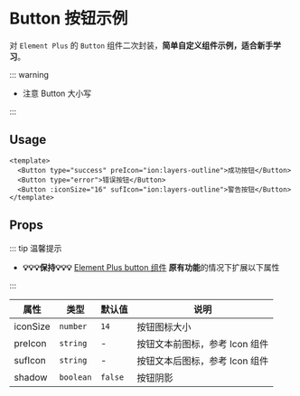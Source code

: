 # Button 按钮示例

对 `Element Plus` 的 `Button` 组件二次封装，**简单自定义组件示例，适合新手学习**。

::: warning

- 注意 Button 大小写

:::

## Usage

```vue
<template>
  <Button type="success" preIcon="ion:layers-outline">成功按钮</Button>
  <Button type="error">错误按钮</Button>
  <Button :iconSize="16" sufIcon="ion:layers-outline">警告按钮</Button>
</template>
```

## Props

::: tip 温馨提示

- **💡💡💡保持💡💡💡** [Element Plus button 组件](https://element-plus.org/zh-CN/component/button.html) **原有功能**的情况下扩展以下属性

:::

| 属性     | 类型      | 默认值  | 说明                           |
| -------- | --------- | ------- | ------------------------------ |
| iconSize | `number`  | `14`    | 按钮图标大小                   |
| preIcon  | `string`  | -       | 按钮文本前图标，参考 Icon 组件 |
| sufIcon  | `string`  | -       | 按钮文本后图标，参考 Icon 组件 |
| shadow   | `boolean` | `false` | 按钮阴影                       |
